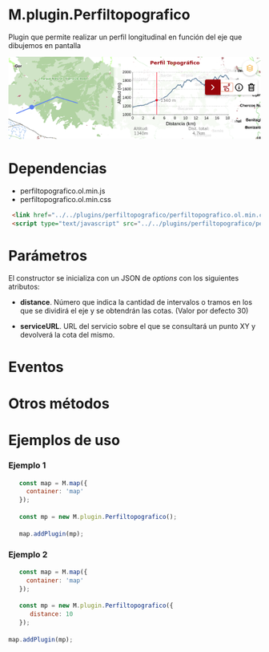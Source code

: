 # M.plugin.Perfiltopografico

Plugin que permite realizar un perfil longitudinal en función del eje que dibujemos en pantalla

![Imagen1](../img/perfiltopografico.png)

# Dependencias

- perfiltopografico.ol.min.js
- perfiltopografico.ol.min.css


```html
 <link href="../../plugins/perfiltopografico/perfiltopografico.ol.min.css" rel="stylesheet" />
 <script type="text/javascript" src="../../plugins/perfiltopografico/perfiltopografico.ol.min.js"></script>
```

# Parámetros

El constructor se inicializa con un JSON de _options_ con los siguientes atributos:

- **distance**. Número que indica la cantidad de intervalos o tramos en los que se dividirá el eje y se obtendrán las cotas. (Valor por defecto 30)

- **serviceURL**. URL del servicio sobre el que se consultará un punto XY y devolverá la cota del mismo.

# Eventos

# Otros métodos

# Ejemplos de uso

### Ejemplo 1
```javascript
   const map = M.map({
     container: 'map'
   });

   const mp = new M.plugin.Perfiltopografico();

   map.addPlugin(mp);
```
### Ejemplo 2
```javascript
   const map = M.map({
     container: 'map'
   });

   const mp = new M.plugin.Perfiltopografico({
      distance: 10
   });

map.addPlugin(mp);
```

